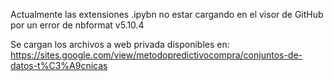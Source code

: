 Actualmente las extensiones .ipybn no estar cargando en el visor de GitHub por un error de nbformat v5.10.4 

Se cargan los archivos a web privada disponibles en: https://sites.google.com/view/metodopredictivocompra/conjuntos-de-datos-t%C3%A9cnicas
